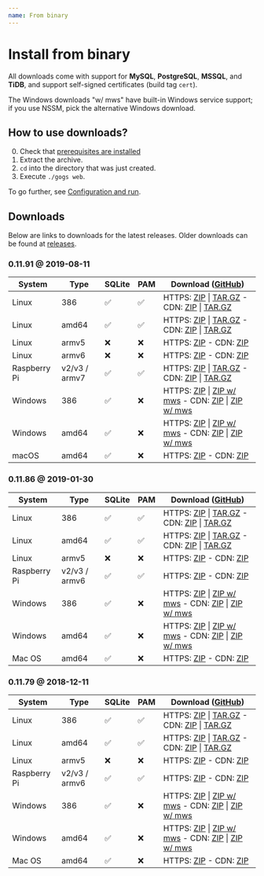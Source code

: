 ```yaml
---
name: From binary
---
```


# Install from binary

All downloads come with support for **MySQL**, **PostgreSQL**, **MSSQL**, and **TiDB**, and support self-signed certificates (build tag `cert`).

The Windows downloads "w/ mws" have built-in Windows service support; if you use NSSM, pick the alternative Windows download.

## How to use downloads?

0. Check that [prerequisites are installed](/docs/installation)
1. Extract the archive.
2. `cd` into the directory that was just created.
3. Execute `./gogs web`.

To go further, see [Configuration and run](/docs/installation/configuration_and_run.html).

## Downloads

Below are links to downloads for the latest releases.  Older downloads can be found at [releases](https://github.com/gogs/gogs/releases).

### 0.11.91 @ 2019-08-11

|System|Type|SQLite|PAM|Download ([GitHub](https://github.com/gogs/gogs/releases/tag/v0.11.91))|
|------|----|------|---|--------|
|Linux|386|✅|✅|HTTPS: [ZIP](https://dl.gogs.io/0.11.91/gogs_0.11.91_linux_386.zip) \| [TAR.GZ](https://dl.gogs.io/0.11.91/gogs_0.11.91_linux_386.tar.gz) - CDN: [ZIP](https://cdn.gogs.io/0.11.91/gogs_0.11.91_linux_386.zip) \| [TAR.GZ](https://cdn.gogs.io/0.11.91/gogs_0.11.91_linux_386.tar.gz)|
|Linux|amd64|✅|✅|HTTPS: [ZIP](https://dl.gogs.io/0.11.91/gogs_0.11.91_linux_amd64.zip) \| [TAR.GZ](https://dl.gogs.io/0.11.91/gogs_0.11.91_linux_amd64.tar.gz) - CDN: [ZIP](https://cdn.gogs.io/0.11.91/gogs_0.11.91_linux_amd64.zip) \| [TAR.GZ](https://cdn.gogs.io/0.11.91/gogs_0.11.91_linux_amd64.tar.gz)|
|Linux|armv5|❌|❌|HTTPS: [ZIP](https://dl.gogs.io/0.11.91/gogs_0.11.91_linux_armv5.zip) - CDN: [ZIP](https://cdn.gogs.io/0.11.91/gogs_0.11.91_linux_armv5.zip)|
|Linux|armv6|❌|❌|HTTPS: [ZIP](https://dl.gogs.io/0.11.91/gogs_0.11.91_linux_armv6.zip) - CDN: [ZIP](https://cdn.gogs.io/0.11.91/gogs_0.11.91_linux_armv6.zip)|
|Raspberry Pi|v2/v3 / armv7|✅|✅|HTTPS: [ZIP](https://dl.gogs.io/0.11.91/gogs_0.11.91_raspi_armv7.zip) \| [TAR.GZ](https://dl.gogs.io/0.11.91/gogs_0.11.91_raspi_armv7.tar.gz) - CDN: [ZIP](https://cdn.gogs.io/0.11.91/gogs_0.11.91_raspi_armv7.zip) \| [TAR.GZ](https://cdn.gogs.io/0.11.91/gogs_0.11.91_raspi_armv7.tar.gz)|
|Windows|386|✅|❌|HTTPS: [ZIP](https://dl.gogs.io/0.11.91/gogs_0.11.91_windows_386.zip) \| [ZIP w/ mws](https://dl.gogs.io/0.11.91/gogs_0.11.91_windows_386_mws.zip) - CDN: [ZIP](https://cdn.gogs.io/0.11.91/gogs_0.11.91_windows_386.zip) \| [ZIP w/ mws](https://cdn.gogs.io/0.11.91/gogs_0.11.91_windows_386_mws.zip)|
|Windows|amd64|✅|❌|HTTPS: [ZIP](https://dl.gogs.io/0.11.91/gogs_0.11.91_windows_amd64.zip) \| [ZIP w/ mws](https://dl.gogs.io/0.11.91/gogs_0.11.91_windows_amd64_mws.zip) - CDN: [ZIP](https://cdn.gogs.io/0.11.91/gogs_0.11.91_windows_amd64.zip) \| [ZIP w/ mws](https://cdn.gogs.io/0.11.91/gogs_0.11.91_windows_amd64_mws.zip)|
|macOS|amd64|✅|❌|HTTPS: [ZIP](https://dl.gogs.io/0.11.91/gogs_0.11.91_darwin_amd64.zip) - CDN: [ZIP](https://cdn.gogs.io/0.11.91/gogs_0.11.91_darwin_amd64.zip)|

### 0.11.86 @ 2019-01-30

|System|Type|SQLite|PAM|Download ([GitHub](https://github.com/gogs/gogs/releases/tag/v0.11.86))|
|------|----|------|---|--------|
|Linux|386|✅|✅|HTTPS: [ZIP](https://dl.gogs.io/0.11.86/gogs_0.11.86_linux_386.zip) \| [TAR.GZ](https://dl.gogs.io/0.11.86/gogs_0.11.86_linux_386.tar.gz) - CDN: [ZIP](https://cdn.gogs.io/0.11.86/gogs_0.11.86_linux_386.zip) \| [TAR.GZ](https://cdn.gogs.io/0.11.86/gogs_0.11.86_linux_386.tar.gz)|
|Linux|amd64|✅|✅|HTTPS: [ZIP](https://dl.gogs.io/0.11.86/gogs_0.11.86_linux_amd64.zip) \| [TAR.GZ](https://dl.gogs.io/0.11.86/gogs_0.11.86_linux_amd64.tar.gz) - CDN: [ZIP](https://cdn.gogs.io/0.11.86/gogs_0.11.86_linux_amd64.zip) \| [TAR.GZ](https://cdn.gogs.io/0.11.86/gogs_0.11.86_linux_amd64.tar.gz)|
|Linux|armv5|❌|❌|HTTPS: [ZIP](https://dl.gogs.io/0.11.86/gogs_0.11.86_linux_armv5.zip) - CDN: [ZIP](https://cdn.gogs.io/0.11.86/gogs_0.11.86_linux_armv5.zip)|
|Raspberry Pi|v2/v3 / armv6|✅|✅|HTTPS: [ZIP](https://dl.gogs.io/0.11.86/gogs_0.11.86_raspi2_armv6.zip) - CDN: [ZIP](https://cdn.gogs.io/0.11.86/gogs_0.11.86_raspi2_armv6.zip)|
|Windows|386|✅|❌|HTTPS: [ZIP](https://dl.gogs.io/0.11.86/gogs_0.11.86_windows_386.zip) \| [ZIP w/ mws](https://dl.gogs.io/0.11.86/gogs_0.11.86_windows_386_mws.zip) - CDN: [ZIP](https://cdn.gogs.io/0.11.86/gogs_0.11.86_windows_386.zip) \| [ZIP w/ mws](https://cdn.gogs.io/0.11.86/gogs_0.11.86_windows_386_mws.zip)|
|Windows|amd64|✅|❌|HTTPS: [ZIP](https://dl.gogs.io/0.11.86/gogs_0.11.86_windows_amd64.zip) \| [ZIP w/ mws](https://dl.gogs.io/0.11.86/gogs_0.11.86_windows_amd64_mws.zip) - CDN: [ZIP](https://cdn.gogs.io/0.11.86/gogs_0.11.86_windows_amd64.zip) \| [ZIP w/ mws](https://cdn.gogs.io/0.11.86/gogs_0.11.86_windows_amd64_mws.zip)|
|Mac OS|amd64|✅|❌|HTTPS: [ZIP](https://dl.gogs.io/0.11.86/gogs_0.11.86_darwin_amd64.zip) - CDN: [ZIP](https://cdn.gogs.io/0.11.86/gogs_0.11.86_darwin_amd64.zip)|

### 0.11.79 @ 2018-12-11

|System|Type|SQLite|PAM|Download ([GitHub](https://github.com/gogs/gogs/releases/tag/v0.11.79))|
|------|----|------|---|--------|
|Linux|386|✅|✅|HTTPS: [ZIP](https://dl.gogs.io/0.11.79/gogs_0.11.79_linux_386.zip) \| [TAR.GZ](https://dl.gogs.io/0.11.79/gogs_0.11.79_linux_386.tar.gz) - CDN: [ZIP](https://cdn.gogs.io/0.11.79/gogs_0.11.79_linux_386.zip) \| [TAR.GZ](https://cdn.gogs.io/0.11.79/gogs_0.11.79_linux_386.tar.gz)|
|Linux|amd64|✅|✅|HTTPS: [ZIP](https://dl.gogs.io/0.11.79/gogs_0.11.79_linux_amd64.zip) \| [TAR.GZ](https://dl.gogs.io/0.11.79/gogs_0.11.79_linux_amd64.tar.gz) - CDN: [ZIP](https://cdn.gogs.io/0.11.79/gogs_0.11.79_linux_amd64.zip) \| [TAR.GZ](https://cdn.gogs.io/0.11.79/gogs_0.11.79_linux_amd64.tar.gz)|
|Linux|armv5|❌|❌|HTTPS: [ZIP](https://dl.gogs.io/0.11.79/gogs_0.11.79_linux_armv5.zip) - CDN: [ZIP](https://cdn.gogs.io/0.11.79/gogs_0.11.79_linux_armv5.zip)|
|Raspberry Pi|v2/v3 / armv6|✅|✅|HTTPS: [ZIP](https://dl.gogs.io/0.11.79/gogs_0.11.79_raspi2_armv6.zip) - CDN: [ZIP](https://cdn.gogs.io/0.11.79/gogs_0.11.79_raspi2_armv6.zip)|
|Windows|386|✅|❌|HTTPS: [ZIP](https://dl.gogs.io/0.11.79/gogs_0.11.79_windows_386.zip) \| [ZIP w/ mws](https://dl.gogs.io/0.11.79/gogs_0.11.79_windows_386_mws.zip) - CDN: [ZIP](https://cdn.gogs.io/0.11.79/gogs_0.11.79_windows_386.zip) \| [ZIP w/ mws](https://cdn.gogs.io/0.11.79/gogs_0.11.79_windows_386_mws.zip)|
|Windows|amd64|✅|❌|HTTPS: [ZIP](https://dl.gogs.io/0.11.79/gogs_0.11.79_windows_amd64.zip) \| [ZIP w/ mws](https://dl.gogs.io/0.11.79/gogs_0.11.79_windows_amd64_mws.zip) - CDN: [ZIP](https://cdn.gogs.io/0.11.79/gogs_0.11.79_windows_amd64.zip) \| [ZIP w/ mws](https://cdn.gogs.io/0.11.79/gogs_0.11.79_windows_amd64_mws.zip)|
|Mac OS|amd64|✅|❌|HTTPS: [ZIP](https://dl.gogs.io/0.11.79/gogs_0.11.79_darwin_amd64.zip) - CDN: [ZIP](https://cdn.gogs.io/0.11.79/gogs_0.11.79_darwin_amd64.zip)|

